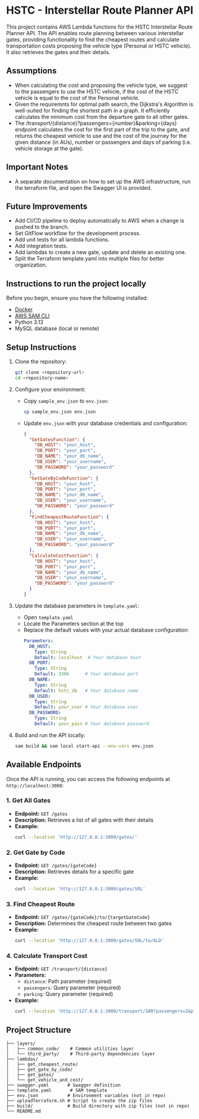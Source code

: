 # HSTC - Interstellar Route Planner API

This project contains AWS Lambda functions for the HSTC Interstellar Route Planner API. The API enables route planning between various interstellar gates, providing functionality to find the cheapest routes and calculate transportation costs proposing the vehicle type (Personal or HSTC vehicle). It also retrieves the gates and their details.

## Assumptions
- When calculating the cost and proposing the vehicle type, we suggest to the passengers to use the HSTC vehicle, if the cost of the HSTC vehicle is equal to the cost of the Personal vehicle.
- Given the requiremnts for optimal path search, the Dijkstra's Algorithm is well-suited for finding the shortest path in a graph. It efficiently calculates the minimum cost from the departure gate to all other gates.
- The /transport/{distance}?passengers={number}&parking={days} endpoint calculates the cost for the first part of the trip to the gate, and returns the cheapest vehicle to use and the cost of the journey for the given distance (in AUs), number or passengers and days of parking (i.e. vehicle storage at the gate).

## Important Notes
- A separate documentation on how to set up the AWS infrastructure, run the terraform file, and open the Swagger UI is provided.

## Future Improvements
- Add CI/CD pipeline to deploy automatically to AWS when a change is pushed to the branch.
- Set GitFlow workflow for the development process.
- Add unit tests for all lambda functions.
- Add integration tests.
- Add lambdas to create a new gate, update and delete an existing one.
- Split the Terraform template.yaml into multiple files for better organization.

## Instructions to run the project locally

Before you begin, ensure you have the following installed:

- [Docker](https://www.docker.com/get-started)
- [AWS SAM CLI](https://docs.aws.amazon.com/serverless-application-model/latest/developerguide/serverless-sam-cli-install.html)
- Python 3.13
- MySQL database (local or remote)

## Setup Instructions

1. Clone the repository:
   ```bash
   git clone <repository-url>
   cd <repository-name>
   ```

2. Configure your environment:
   - Copy `sample_env.json` to `env.json`:
     ```bash
     cp sample_env.json env.json
     ```
   - Update `env.json` with your database credentials and configuration:
     ```json
     {
       "GetGatesFunction": {
         "DB_HOST": "your_host",
         "DB_PORT": "your_port",
         "DB_NAME": "your_db_name",
         "DB_USER": "your_username",
         "DB_PASSWORD": "your_password"
       },
       "GetGateByCodeFunction": {
         "DB_HOST": "your_host",
         "DB_PORT": "your_port",
         "DB_NAME": "your_db_name",
         "DB_USER": "your_username",
         "DB_PASSWORD": "your_password"
       },
       "FindCheapestRouteFunction": {
         "DB_HOST": "your_host",
         "DB_PORT": "your_port",
         "DB_NAME": "your_db_name",
         "DB_USER": "your_username",
         "DB_PASSWORD": "your_password"
       },
       "CalculateCostFunction": {
         "DB_HOST": "your_host",
         "DB_PORT": "your_port",
         "DB_NAME": "your_db_name",
         "DB_USER": "your_username",
         "DB_PASSWORD": "your_password"
       }
     }
     ```

3. Update the database parameters in `template.yaml`:
   - Open `template.yaml`
   - Locate the Parameters section at the top
   - Replace the default values with your actual database configuration:
     ```yaml
     Parameters:
       DB_HOST:
         Type: String
         Default: localhost  # Your database host
       DB_PORT:
         Type: String
         Default: 3306      # Your database port
       DB_NAME:
         Type: String
         Default: hstc_db   # Your database name
       DB_USER:
         Type: String
         Default: your_user # Your database user
       DB_PASSWORD:
         Type: String
         Default: your_pass # Your database password
     ```

4. Build and run the API locally:
   ```bash
   sam build && sam local start-api --env-vars env.json
   ```

## Available Endpoints

Once the API is running, you can access the following endpoints at `http://localhost:3000`:

### 1. Get All Gates
- **Endpoint:** `GET /gates`
- **Description:** Retrieves a list of all gates with their details
- **Example:**
  ```bash
  curl --location 'http://127.0.0.1:3000/gates/'
  ```

### 2. Get Gate by Code
- **Endpoint:** `GET /gates/{gateCode}`
- **Description:** Retrieves details for a specific gate
- **Example:**
  ```bash
  curl --location 'http://127.0.0.1:3000/gates/SOL'
  ```

### 3. Find Cheapest Route
- **Endpoint:** `GET /gates/{gateCode}/to/{targetGateCode}`
- **Description:** Determines the cheapest route between two gates
- **Example:**
  ```bash
  curl --location 'http://127.0.0.1:3000/gates/SOL/to/ALD'
  ```

### 4. Calculate Transport Cost
- **Endpoint:** `GET /transport/{distance}`
- **Parameters:**
  - `distance`: Path parameter (required)
  - `passengers`: Query parameter (required)
  - `parking`: Query parameter (required)
- **Example:**
  ```bash
  curl --location 'http://127.0.0.1:3000/transport/100?passengers=2&parking=2'
  ```

## Project Structure

```
├── layers/
│   ├── common_code/    # Common utilities layer
│   └── third_party/    # Third-party dependencies layer
├── lambdas/
│   ├── get_cheapest_route/
│   ├── get_gate_by_code/
│   ├── get_gates/
│   └── get_vehicle_and_cost/
├── swagger.yaml       # Swagger definition
├── template.yaml       # SAM template
├── env.json           # Environment variables (not in repo)
├── uploadTerraform.sh # Script to create the zip files
├── build/             # Build directory with zip files (not in repo)
└── README.md